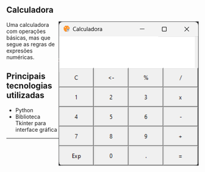 ## Calculadora


<p><img align="right" src="https://github.com/0Kunz/PROJETOS/blob/main/Calculadora/apresentação/calculadora.png"/></p>


<p>Uma calculadora com operações básicas, mas que segue as regras de expresões numéricas.</p>


## Principais tecnologias utilizadas

* Python
* Biblioteca Tkinter para interface gráfica
  
<hr>
</body>
